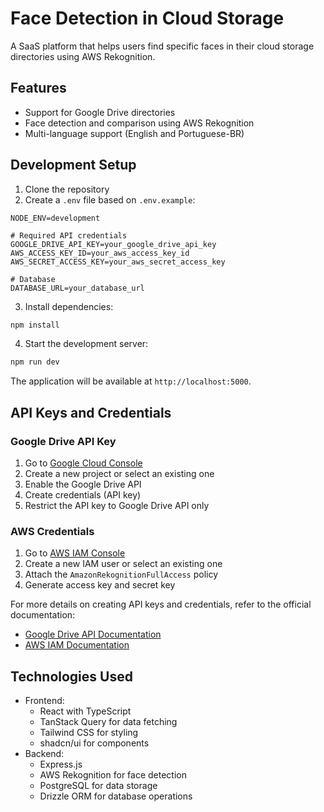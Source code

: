 # Face Detection in Cloud Storage

A SaaS platform that helps users find specific faces in their cloud storage directories using AWS Rekognition.

## Features

- Support for Google Drive directories
- Face detection and comparison using AWS Rekognition
- Multi-language support (English and Portuguese-BR)

## Development Setup

1. Clone the repository
2. Create a `.env` file based on `.env.example`:
```env
NODE_ENV=development

# Required API credentials
GOOGLE_DRIVE_API_KEY=your_google_drive_api_key
AWS_ACCESS_KEY_ID=your_aws_access_key_id
AWS_SECRET_ACCESS_KEY=your_aws_secret_access_key

# Database
DATABASE_URL=your_database_url
```

3. Install dependencies:
```bash
npm install
```

4. Start the development server:
```bash
npm run dev
```

The application will be available at `http://localhost:5000`.

## API Keys and Credentials

### Google Drive API Key
1. Go to [Google Cloud Console](https://console.cloud.google.com)
2. Create a new project or select an existing one
3. Enable the Google Drive API
4. Create credentials (API key)
5. Restrict the API key to Google Drive API only

### AWS Credentials
1. Go to [AWS IAM Console](https://console.aws.amazon.com/iam)
2. Create a new IAM user or select an existing one
3. Attach the `AmazonRekognitionFullAccess` policy
4. Generate access key and secret key

For more details on creating API keys and credentials, refer to the official documentation:
- [Google Drive API Documentation](https://developers.google.com/drive/api/v3/quickstart/js)
- [AWS IAM Documentation](https://docs.aws.amazon.com/IAM/latest/UserGuide/id_credentials_access-keys.html)

## Technologies Used

- Frontend:
  - React with TypeScript
  - TanStack Query for data fetching
  - Tailwind CSS for styling
  - shadcn/ui for components
- Backend:
  - Express.js
  - AWS Rekognition for face detection
  - PostgreSQL for data storage
  - Drizzle ORM for database operations
